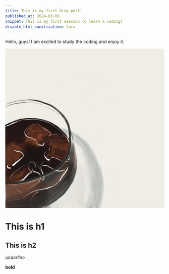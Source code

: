 ```yaml
---
title: This is my first blog post!
published_at: 2024-03-06
snippet: This is my first session to learn a coding!
disable_html_sanitization: ture
---
```


Hello, guys! I am excited to study the coding and enjoy it.

![a coffce draw in my spare time](/static/240306_first_post/cafe.jpg)

# This is h1

## This is h2

_underline_

**bold**
